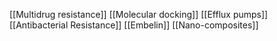 [[Multidrug resistance]]
[[Molecular docking]]
[[Efflux pumps]]
[[Antibacterial Resistance]]
[[Embelin]]
[[Nano-composites]]
